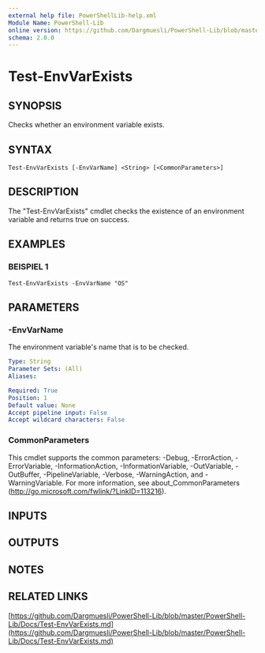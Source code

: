```yaml
---
external help file: PowerShellLib-help.xml
Module Name: PowerShell-Lib
online version: https://github.com/Dargmuesli/PowerShell-Lib/blob/master/PowerShell-Lib/Docs/Test-EnvVarExists.md
schema: 2.0.0
---
```


# Test-EnvVarExists

## SYNOPSIS
Checks whether an environment variable exists.

## SYNTAX

```
Test-EnvVarExists [-EnvVarName] <String> [<CommonParameters>]
```

## DESCRIPTION
The "Test-EnvVarExists" cmdlet checks the existence of an environment variable and returns true on success.

## EXAMPLES

### BEISPIEL 1
```
Test-EnvVarExists -EnvVarName "OS"
```

## PARAMETERS

### -EnvVarName
The environment variable's name that is to be checked.

```yaml
Type: String
Parameter Sets: (All)
Aliases:

Required: True
Position: 1
Default value: None
Accept pipeline input: False
Accept wildcard characters: False
```

### CommonParameters
This cmdlet supports the common parameters: -Debug, -ErrorAction, -ErrorVariable, -InformationAction, -InformationVariable, -OutVariable, -OutBuffer, -PipelineVariable, -Verbose, -WarningAction, and -WarningVariable.
For more information, see about_CommonParameters (http://go.microsoft.com/fwlink/?LinkID=113216).

## INPUTS

## OUTPUTS

## NOTES

## RELATED LINKS

[https://github.com/Dargmuesli/PowerShell-Lib/blob/master/PowerShell-Lib/Docs/Test-EnvVarExists.md](https://github.com/Dargmuesli/PowerShell-Lib/blob/master/PowerShell-Lib/Docs/Test-EnvVarExists.md)

